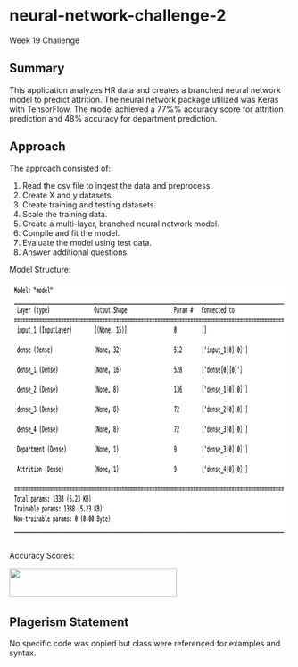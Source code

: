 # neural-network-challenge-2
Week 19 Challenge

## Summary

This application analyzes HR data and creates a branched neural network model to predict attrition. The neural network package utilized was Keras with TensorFlow. The model achieved a 77%% accuracy score for attrition prediction and 48% accuracy for department prediction.

## Approach

The approach consisted of:

1) Read the csv file to ingest the data and preprocess.
2) Create X and y datasets.
3) Create training and testing datasets.
4) Scale the training data.
5) Create a multi-layer, branched neural network model.
6) Compile and fit the model.
7) Evaluate the model using test data.
8) Answer additional questions.

Model Structure:

<img src="model_summary.png" width="900" height="464">

Accuracy Scores:

<img src="accuracy_scores.png" width="300" height="52">

## Plagerism Statement

No specific code was copied but class were referenced for examples and syntax.
